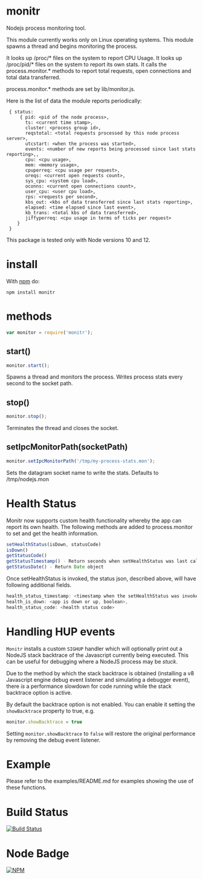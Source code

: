 # monitr

Nodejs process monitoring tool. 

This module currently works only on Linux operating systems.
This module spawns a thread and begins monitoring the process. 

It looks up /proc/* files on the system to report CPU Usage.
It looks up /proc/pid/* files on the system to report its own stats.
It calls the process.monitor.* methods to report total requests, open connections and total data transferred.

process.monitor.* methods are set by lib/monitor.js.

Here is the list of data the module reports periodically:
```
 { status: 
     { pid: <pid of the node process>,
       ts: <current time stamp>,
       cluster: <process group id>,
       reqstotal: <total requests processed by this node process server>,
       utcstart: <when the process was started>,
       events: <number of new reports being processed since last stats reporting>,,
       cpu: <cpu usage>,
       mem: <memory usage>,
       cpuperreq: <cpu usage per request>,
       oreqs: <current open requests count>,
       sys_cpu: <system cpu load>,
       oconns: <current open connections count>,
       user_cpu: <user cpu load>,
       rps: <requests per second>,
       kbs_out: <kbs of data transferred since last stats reporting>,
       elapsed: <time elapsed since last event>,
       kb_trans: <total kbs of data transferred>,
       jiffyperreq: <cpu usage in terms of ticks per request> 
    }
 }
```

This package is tested only with Node versions 10 and 12.


# install

With [npm](http://npmjs.org) do:

```
npm install monitr
```

# methods
```js
var monitor = require('monitr');
```

## start()

```js
monitor.start();
```
Spawns a thread and monitors the process. Writes process stats every second to the socket path.

## stop()
```js
monitor.stop();
```
Terminates the thread and closes the socket.

## setIpcMonitorPath(socketPath)
```js
monitor.setIpcMonitorPath('/tmp/my-process-stats.mon');
```
Sets the datagram socket name to write the stats. Defaults to /tmp/nodejs.mon

# Health Status
Monitr now supports custom health functionality whereby the app can report its own health.
The following methods are added to process.monitor to set and get the health information.
```js
setHealthStatus(isDown, statusCode)
isDown()
getStatusCode()
getStatusTimestamp() - Return seconds when setHealthStatus was last called
getStatusDate() - Return Date object
```
Once setHealthStatus is invoked, the status json, described above, will have following additional fields.
```js
health_status_timestamp: <timestamp when the setHealthStatus was invoked, in sec>,
health_is_down: <app is down or up, boolean>,
health_status_code: <health status code>
```

# Handling HUP events

`Monitr` installs a custom `SIGHUP` handler which will optionally
print out a NodeJS stack backtrace of the Javascript currently being
executed.  This can be useful for debugging where a NodeJS process may
be _stuck_.

Due to the method by which the stack backtrace is
obtained (installing a v8 Javascript engine debug event listener and
simulating a debugger event), there _is_ a performance slowdown for
code running while the stack backtrace option is active.

By default the backtrace option is not enabled.  You can enable it
setting the `showBacktrace` property to true, e.g.

```js
monitor.showBacktrace = true
```

Setting `monitor.showBacktrace` to `false` will restore the original
performance by removing the debug event listener.

# Example

Please refer to the examples/README.md for examples showing the use of these functions.

# Build Status

[![Build Status](https://secure.travis-ci.org/yahoo/monitr.png?branch=master)](http://travis-ci.org/yahoo/monitr)

# Node Badge

[![NPM](https://nodei.co/npm/monitr.png)](https://nodei.co/npm/monitr/)

